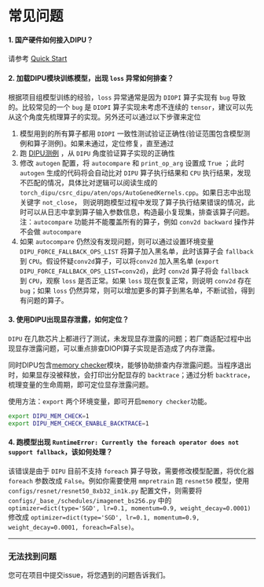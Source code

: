 # 常见问题

#### 1. 国产硬件如何接入DIPU？

请参考 [Quick Start](https://github.com/DeepLink-org/DIPU/blob/main/QuickStart.md)

#### 2. 加载DIPU模块训练模型，出现 `loss` 异常如何排查？

根据项目组模型训练的经验，`loss` 异常通常是因为 `DIOPI` 算子实现有 `bug` 导致的。比较常见的一个 `bug` 是  `DIOPI` 算子实现未考虑不连续的 `tensor`，建议可以先从这个角度先梳理算子的实现。另外还可以通过以下步骤来定位

1. 模型用到的所有算子都用 `DIOPI` 一致性测试验证正确性(验证范围包含模型测例和算子测例)。如果未通过，定位修复，直至通过
2. 跑 [DIPU测例](https://github.com/DeepLink-org/dipu/tree/main/tests/test_ops/archived) ，从 `DIPU` 角度验证算子实现的正确性
3. 修改 `autogen` 配置，将 `autocompare` 和 `print_op_arg` 设置成 `True` ；此时 `autogen` 生成的代码将会自动比对 `DIPU` 算子执行结果和 `CPU` 执行结果，发现不匹配的情况，具体比对逻辑可以阅读生成的 `torch_dipu/csrc_dipu/aten/ops/AutoGenedKernels.cpp`。如果日志中出现关键字 `not_close`， 则说明跑模型过程中发现了算子执行结果错误的情况，此时可以从日志中拿到算子输入参数信息，构造最小复现集，排查该算子问题。注：`autocompare` 功能并不能覆盖所有的算子，例如 `conv2d backward` 操作并不会做 `autocompare`
4. 如果 `autocompare` 仍然没有发现问题，则可以通过设置环境变量 `DIPU_FORCE_FALLBACK_OPS_LIST` 将算子加入黑名单，此时该算子会 `fallback` 到 `CPU`。假设怀疑`conv2d`算子，可以将`conv2d` 加入黑名单 (`export DIPU_FORCE_FALLBACK_OPS_LIST=conv2d`)，此时 `conv2d` 算子将会 `fallback` 到 `CPU`，观察 `loss` 是否正常。如果 `loss` 现在恢复正常，则说明 `conv2d` 存在 `bug`；如果 `loss` 仍然异常，则可以增加更多的算子到黑名单，不断试验，得到有问题的算子。

#### 3. 使用DIPU出现显存泄露，如何定位？

`DIPU` 在几款芯片上都进行了测试，未发现显存泄露的问题；若厂商适配过程中出现显存泄露问题，可以重点排查DIOPI算子实现是否造成了内存泄露。

同时DIPU包含[memory checker](https://github.com/DeepLink-org/dipu/blob/main/torch_dipu/csrc_dipu/runtime/core/MemChecker.cpp)模块，能够协助排查内存泄露问题。当程序退出时，如果显存没被释放，会打印出分配显存的 `backtrace`；通过分析 `backtrace`，梳理变量的生命周期，即可定位显存泄露问题。

使用方法：`export` 两个环境变量，即可开启`memory checker`功能。
```bash
export DIPU_MEM_CHECK=1
export DIPU_MEM_CHECK_ENABLE_BACKTRACE=1
```

#### 4. 跑模型出现 `RuntimeError: Currently the foreach operator does not support fallback`，该如何处理？

该错误是由于 `DIPU` 目前不支持 `foreach` 算子导致，需要修改模型配置，将优化器 `foreach` 参数改成 `False`。例如你需要使用 `mmpretrain` 跑 `resnet50` 模型，使用 `configs/resnet/resnet50_8xb32_in1k.py` 配置文件，则需要将  `configs/_base_/schedules/imagenet_bs256.py` 中的 `optimizer=dict(type='SGD', lr=0.1, momentum=0.9, weight_decay=0.0001)` 修改成 `optimizer=dict(type='SGD', lr=0.1, momentum=0.9, weight_decay=0.0001, foreach=False)`。


---
### 无法找到问题

您可在项目中提交issue，将您遇到的问题告诉我们。
<!-- issue回复的流程可在[开发者指南中](Contributors.md)获取。
2. 或者您也可以加入[开发者社区]()，像我们提供反馈和建议。 -->
